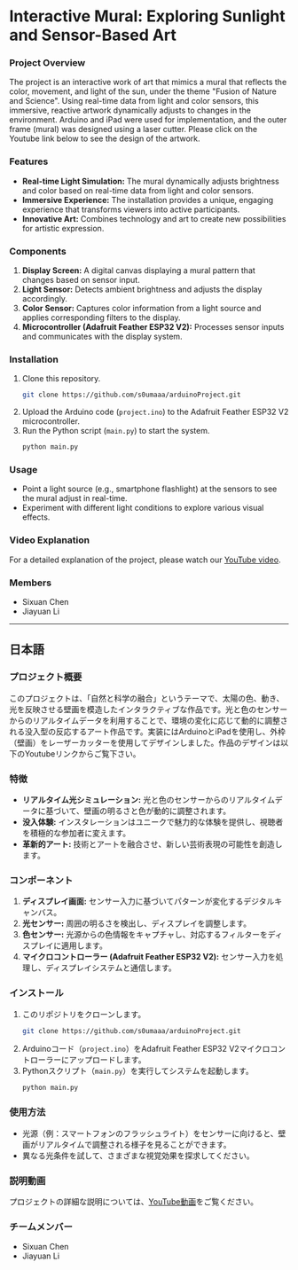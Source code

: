 
# Interactive Mural: Exploring Sunlight and Sensor-Based Art

### Project Overview
The project is an interactive work of art that mimics a mural that reflects the color, movement, and light of the sun, under the theme "Fusion of Nature and Science". Using real-time data from light and color sensors, this immersive, reactive artwork dynamically adjusts to changes in the environment. Arduino and iPad were used for implementation, and the outer frame (mural) was designed using a laser cutter. Please click on the Youtube link below to see the design of the artwork.

### Features
- **Real-time Light Simulation:** The mural dynamically adjusts brightness and color based on real-time data from light and color sensors.
- **Immersive Experience:** The installation provides a unique, engaging experience that transforms viewers into active participants.
- **Innovative Art:** Combines technology and art to create new possibilities for artistic expression.

### Components
1. **Display Screen:** A digital canvas displaying a mural pattern that changes based on sensor input.
2. **Light Sensor:** Detects ambient brightness and adjusts the display accordingly.
3. **Color Sensor:** Captures color information from a light source and applies corresponding filters to the display.
4. **Microcontroller (Adafruit Feather ESP32 V2):** Processes sensor inputs and communicates with the display system.

### Installation
1. Clone this repository.
   ```bash
   git clone https://github.com/s0umaaa/arduinoProject.git
   ```
2. Upload the Arduino code (`project.ino`) to the Adafruit Feather ESP32 V2 microcontroller.
3. Run the Python script (`main.py`) to start the system.
   ```bash
   python main.py
   ```

### Usage
- Point a light source (e.g., smartphone flashlight) at the sensors to see the mural adjust in real-time.
- Experiment with different light conditions to explore various visual effects.

### Video Explanation
For a detailed explanation of the project, please watch our [YouTube video](https://www.youtube.com/watch?v=2enRfUNRr8E).

### Members
- Sixuan Chen
- Jiayuan Li

---

## 日本語

### プロジェクト概要
このプロジェクトは、「自然と科学の融合」というテーマで、太陽の色、動き、光を反映させる壁画を模造したインタラクティブな作品です。光と色のセンサーからのリアルタイムデータを利用することで、環境の変化に応じて動的に調整される没入型の反応するアート作品です。実装にはArduinoとiPadを使用し、外枠（壁画）をレーザーカッターを使用してデザインしました。作品のデザインは以下のYoutubeリンクからご覧下さい。

### 特徴
- **リアルタイム光シミュレーション:** 光と色のセンサーからのリアルタイムデータに基づいて、壁画の明るさと色が動的に調整されます。
- **没入体験:** インスタレーションはユニークで魅力的な体験を提供し、視聴者を積極的な参加者に変えます。
- **革新的アート:** 技術とアートを融合させ、新しい芸術表現の可能性を創造します。

### コンポーネント
1. **ディスプレイ画面:** センサー入力に基づいてパターンが変化するデジタルキャンバス。
2. **光センサー:** 周囲の明るさを検出し、ディスプレイを調整します。
3. **色センサー:** 光源からの色情報をキャプチャし、対応するフィルターをディスプレイに適用します。
4. **マイクロコントローラー (Adafruit Feather ESP32 V2):** センサー入力を処理し、ディスプレイシステムと通信します。

### インストール
1. このリポジトリをクローンします。
   ```bash
   git clone https://github.com/s0umaaa/arduinoProject.git
   ```
2. Arduinoコード（`project.ino`）をAdafruit Feather ESP32 V2マイクロコントローラーにアップロードします。
3. Pythonスクリプト（`main.py`）を実行してシステムを起動します。
   ```bash
   python main.py
   ```

### 使用方法
- 光源（例：スマートフォンのフラッシュライト）をセンサーに向けると、壁画がリアルタイムで調整される様子を見ることができます。
- 異なる光条件を試して、さまざまな視覚効果を探求してください。

### 説明動画
プロジェクトの詳細な説明については、[YouTube動画](https://www.youtube.com/watch?v=2enRfUNRr8E)をご覧ください。

### チームメンバー
- Sixuan Chen
- Jiayuan Li
